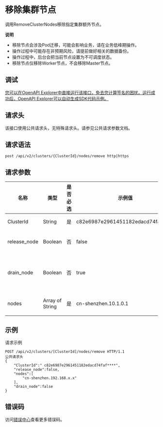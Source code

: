 # 移除集群节点

调用RemoveClusterNodes移除指定集群额外节点。

**说明**

-   移除节点会涉及Pod迁移，可能会影响业务，请在业务低峰期操作。
-   操作过程中可能存在非预期风险，请提前做好相关的数据备份。
-   操作过程中，后台会把当前节点设置为不可调度状态。
-   移除节点仅移除Worker节点，不会移除Master节点。

## 调试

[您可以在OpenAPI Explorer中直接运行该接口，免去您计算签名的困扰。运行成功后，OpenAPI Explorer可以自动生成SDK代码示例。](https://api.aliyun.com/#product=CS&api=RemoveClusterNodes&type=ROA&version=2015-12-15)

## 请求头

该接口使用公共请求头，无特殊请求头。请参见公共请求参数文档。

## 请求语法

```
post /api/v2/clusters/{ClusterId}/nodes/remove http|https
```

## 请求参数

|名称|类型|是否必选|示例值|描述|
|--|--|----|---|--|
|ClusterId|String|是|c82e6987e2961451182edacd74faf\*\*\*\*|集群ID。 |
|release\_node|Boolean|否|false|是否释放ECS。 |
|drain\_node|Boolean|否|true|是否排空节点上的Pod。 |
|nodes|Array of String|是|cn-shenzhen.10.1.0.1|节点名称。 |

## 示例

请求示例

```
POST /api/v2/clusters/[ClusterId]/nodes/remove HTTP/1.1
公共请求头
{
    "ClusterId":" c82e6987e2961451182edacd74faf****",
    "release_node":false,
    "nodes":[
        "cn-shenzhen.192.168.x.x"
    ],
    "drain_node":false
}
```

## 错误码

访问[错误中心](https://error-center.alibabacloud.com/status/product/CS)查看更多错误码。

